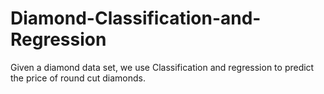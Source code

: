 # Diamond-Classification-and-Regression
Given a diamond data set, we use Classification and regression to predict the price of round cut diamonds.
